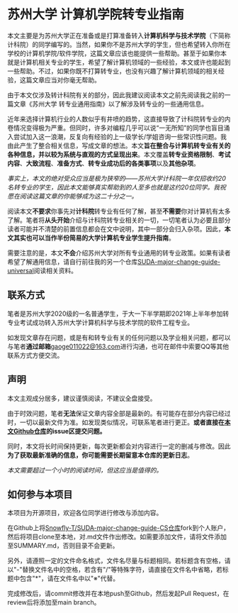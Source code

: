 # 苏州大学 计算机学院转专业指南

本文主要是为苏州大学正在准备或是打算准备转入**计算机科学与技术学院**（下简称计科院）的同学编写的。当然，如果你不是苏州大学的学生，但也希望转入你所在学校的计算机学院/软件学院，这篇文章应该也能提供一些帮助。甚至于如果你本就是计算机相关专业的学生，希望了解计算机领域的一些经验，本文或许也能起到一些帮助。不过，如果你既不打算转专业，也没有兴趣了解计算机领域的相关经验，这篇文章应当对你毫无帮助。

由于本文仅涉及转计科院有关的部分，因此我建议阅读本文之前先阅读我之前的一篇文章《苏州大学 转专业通用指南》以了解涉及转专业的一些通用信息。

近年来选择计算机行业的人数似乎有井喷的趋势，这直接导致了计科院转专业的内卷情况变得极为严重。但同时，许多对编程几乎可以说“一无所知”的同学也盲目涌入尝试加入这一浪潮，反复向有经验的上一级学长/学姐咨询一些常识性问题。我由此产生了整合相关信息，写成文章的想法。本文**旨在整合与计算机转专业有关的各种信息，并以较为系统与直观的方式呈现出来**。本文覆盖**转专业资格限制**、**考试内容**、**大致流程**、**准备方式**、**转专业成功后的各类事项**以及**其他杂项**。

*事实上，本文的绝对受众应当是极为狭窄的——苏州大学计科院一年仅招收约20名转专业的学生，因此本文能够真实帮助到的人至多也就是这约20位同学。我祝愿在阅读这篇文章的你能够成为这二十分之一。*

阅读本文**不要求**你事先对**计科院**转专业有任何了解，甚至**不需要**你对计算机有太多了解。笔者将**从头开始**介绍与计科院转专业相关的一切，一切笔者认为必要且部分读者可能并不清楚的前置信息都会在文中说明，其中一部分会归入杂项。因此，**本文其实也可以当作半份简易的大学计算机专业学生提升指南**。

需要注意的是，本文**不会**介绍苏州大学对所有专业通用的转专业政策。如果有读者希望了解通用信息，请自行前往我的另一个仓库[SUDA-major-change-guide-universal](https://github.com/Snowfly-T/SUDA-major-change-guide-universal)阅读相关资料。

## 联系方式

笔者是苏州大学2020级的一名普通学生，于大一下半学期即2021年上半年参加转专业考试成功转入苏州大学计算机科学与技术学院的软件工程专业。

如发现文章存在问题，或是有和转专业有关的任何问题以及学业相关问题，都可以与笔者**通过邮箱**[gaoge011022@163.com](mailto:gaoge011022@163.com)进行沟通，也可在邮件中索要QQ等其他联系方式方便交流。

## 声明

本文主观成分居多，建议谨慎阅读，不建议全盘接受。

由于时效问题，笔者**无法**保证文章内容全部是最新的。有可能存在部分内容已经过时，一切以最新文件为准。如发现类似情况，可联系笔者进行更正。**或者直接在[本文Github仓库](https://github.com/Snowfly-T/SUDA-major-change-guide-CS)的issue区提交问题。**

同时，本文将长时间保持更新，每次更新都会对内容进行一定的删减与修改。因此**为了获取最新准确的信息，你可能需要长期留意本仓库的更新日志**。

*本文需要超过一个小时的阅读时间，但这应当是值得的。*

## 如何参与本项目

本项目为开源项目，欢迎各位同学进行修改与添加内容。

在Github上将[Snowfly-T/SUDA-major-change-guide-CS仓库](https://github.com/Snowfly-T/SUDA-major-change-guide-CS)fork到个人账户，然后将项目clone至本地，对.md文件作出修改。如需要添加文件，请将文件添加至SUMMARY.md，否则目录不会更新。

另外，请遵照一定的文件命名格式，文件名尽量与标题相同。若标题含有空格，请以"-"替换文件名中的空格，若含有"/"等特殊字符，请直接在文件名中省略，若标题中包含"*"，请在文件名中以"※"代替。

完成修改后，请commit修改并在本地push至Github，然后发起Pull Request，在review后将添加至main branch。
